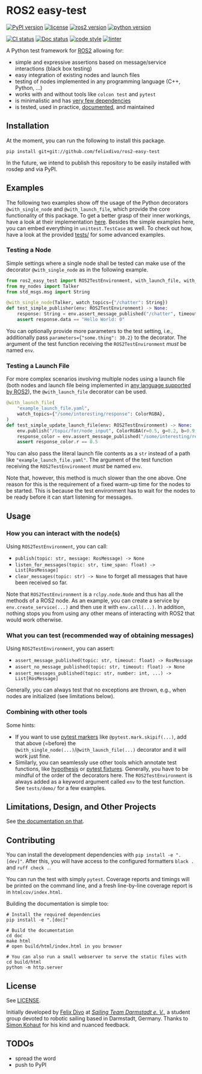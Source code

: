 # ROS2 easy-test

[![PyPI version](https://img.shields.io/pypi/v/ros2-easy-test.svg)](https://pypi.org/project/ros2-easy-test/)
[![license](https://img.shields.io/pypi/l/ros2-easy-test.svg)](https://github.com/felixdivo/ros2-easy-test/blob/main/LICENSE)
[![ros2 version](https://img.shields.io/badge/ROS2-Foxy%20Fitzroy+%20(see%20limitations)-blue)](https://docs.ros.org/en/rolling/Releases.html)
[![python version](https://img.shields.io/badge/python-3.8+%20(matching%20ROS)-blue)](https://devguide.python.org/versions/)

[![CI status](https://github.com/felixdivo/ros2-easy-test/actions/workflows/python-package.yaml/badge.svg)](https://github.com/felixdivo/ros2-easy-test/actions/workflows/python-package.yaml)
[![Doc status](https://readthedocs.org/projects/ros2-easy-test/badge/)](https://ros2-easy-test.readthedocs.io/en/latest/)
[![code style](https://img.shields.io/badge/code%20style-black-black)](https://github.com/psf/black)
[![linter](https://img.shields.io/badge/linter-ruff-black)](https://github.com/charliermarsh/ruff)

A Python test framework for [ROS2](https://ros.org/) allowing for:
- simple and expressive assertions based on message/service interactions (black box testing)
- easy integration of existing nodes and launch files
- testing of nodes implemented in any programming language (C++, Python, ...)
- works with and without tools like `colcon test` and `pytest`
- is minimalistic and has [very few dependencies](https://github.com/felixdivo/ros2-easy-test/blob/main/pyproject.toml)
- is tested, used in practice, [documented](https://ros2-easy-test.readthedocs.io/en/latest/), and maintained

## Installation

At the moment, you can run the following to install this package.
```shell
pip install git+git://github.com/felixdivo/ros2-easy-test
```
In the future, we intend to publish this repository to be easily installed with rosdep and via PyPI.

## Examples

The following two examples show off the usage of the Python decorators `@with_single_node` and `@with_launch_file`, which provide the core functionality of this package.
To get a better grasp of their inner workings, have a look at their implementation [here](ros2_easy_test/decorators.py).
Besides the simple examples here, you can embed everything in `unittest.TestCase` as well. 
To check out how, have a look at the provided [tests/](tests/) for some advanced examples.

### Testing a Node

Simple settings where a single node shall be tested can make use of the decorator `@with_single_node` as in the following example.

```python
from ros2_easy_test import ROS2TestEnvironment, with_launch_file, with_single_node
from my_nodes import Talker
from std_msgs.msg import String

@with_single_node(Talker, watch_topics={"/chatter": String})
def test_simple_publisher(env: ROS2TestEnvironment) -> None:
    response: String = env.assert_message_published("/chatter", timeout=5)
    assert response.data == "Hello World: 0"
```

You can optionally provide more parameters to the test setting, i.e., additionally pass `parameters={"some.thing": 30.2}` to the decorator.
The argument of the test function receiving the `ROS2TestEnvironment` *must* be named `env`.

### Testing a Launch File

For more complex scenarios involving multiple nodes using a launch file (both nodes and launch file being implemented in [any language supported by ROS2](https://docs.ros.org/en/rolling/How-To-Guides/Launch-file-different-formats.html)), the `@with_launch_file` decorator can be used.

```python
@with_launch_file(
    "example_launch_file.yaml",
    watch_topics={"/some/interesting/response": ColorRGBA},
)
def test_simple_update_launch_file(env: ROS2TestEnvironment) -> None:
    env.publish("/topic/for/node_input", ColorRGBA(r=0.5, g=0.2, b=0.9, a=1.0))
    response_color = env.assert_message_published("/some/interesting/response")
    assert response_color.r == 0.5
```

You can also pass the literal launch file contents as a `str` instead of a path like `"example_launch_file.yaml"`.
The argument of the test function receiving the `ROS2TestEnvironment` *must* be named `env`.

Note that, however, this method is much slower than the one above. 
One reason for this is the requirement of a fixed warm-up time for the nodes to be started. 
This is because the test environment has to wait for the nodes to be ready before it can start listening for messages.

## Usage

### How you can interact with the node(s)

Using `ROS2TestEnvironment`, you can call:
- `publish(topic: str, message: RosMessage) -> None`
- `listen_for_messages(topic: str, time_span: float) -> List[RosMessage]`
- `clear_messages(topic: str) -> None` to forget all messages that have been received so far.

Note that `ROS2TestEnvironment` is a `rclpy.node.Node` and thus has all the methods of a ROS2 node. 
As an example, you can create a service by `env.create_service(...)` and then use it with `env.call(...)`.
In addition, nothing stops you from using any other means of interacting with ROS2 that would work otherwise.

### What you can test (recommended way of obtaining messages)

Using `ROS2TestEnvironment`, you can assert:
- `assert_message_published(topic: str, timeout: float) -> RosMessage`
- `assert_no_message_published(topic: str, timeout: float) -> None`
- `assert_messages_published(topic: str, number: int, ...) -> List[RosMessage]`

Generally, you can always test that no exceptions are thrown, e.g., when nodes are initialized (see limitations below).

### Combining with other tools

Some hints:
- If you want to use [pytest markers](https://docs.pytest.org/en/7.1.x/how-to/mark.html) like `@pytest.mark.skipif(...)`, add that above (=before) the `@with_single_node(...)`/`@with_launch_file(...)` decorator and it will work just fine.
- Similarly, you can seamlessly use other tools which annotate test functions, like [hypothesis](https://hypothesis.readthedocs.io/en/latest/) or [pytest fixtures](https://docs.pytest.org/en/6.2.x/fixture.html).
  Generally, you have to be mindful of the order of the decorators here.
  The `ROS2TestEnvironment` is always added as a keyword argument called `env` to the test function.
  See `tests/demo/` for a few examples.

## Limitations, Design, and Other Projects

See [the documentation on that](https://ros2-easy-test.readthedocs.io/en/latest/design_and_limits.html).

## Contributing

You can install the development dependencies with `pip install -e ".[dev]"`. After this, you will have access to the configured formatters `black .` and `ruff check .`.

You can run the test with simply `pytest`. Coverage reports and timings will be printed on the command line, and a fresh line-by-line coverage report is in `htmlcov/index.html`.

Building the documentation is simple too:
```shell
# Install the required dependencies
pip install -e ".[doc]"

# Build the documentation
cd doc
make html
# open build/html/index.html in you browser

# You can also run a small webserver to serve the static files with
cd build/html
python -m http.server
```

## License

See [LICENSE](LICENSE).

Initially developed by [Felix Divo](https://github.com/felixdivo) at [*Sailing Team Darmstadt e. V.*](https://www.st-darmstadt.de/), a student group devoted to robotic sailing based in Darmstadt, Germany.
Thanks to [Simon Kohaut](https://github.com/simon-kohaut) for his kind and nuanced feedback.

## TODOs

- spread the word
- push to PyPI
